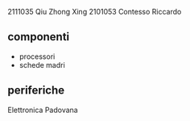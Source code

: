 2111035	Qiu Zhong Xing
2101053	Contesso Riccardo

## componenti
- processori
- schede madri

## periferiche

Elettronica Padovana
